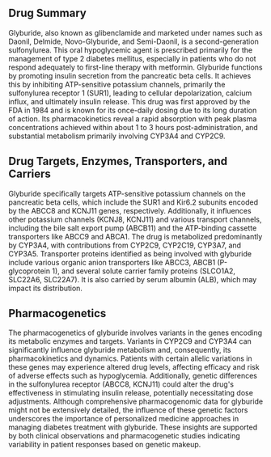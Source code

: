 ## Drug Summary
Glyburide, also known as glibenclamide and marketed under names such as Daonil, Delmide, Novo-Glyburide, and Semi-Daonil, is a second-generation sulfonylurea. This oral hypoglycemic agent is prescribed primarily for the management of type 2 diabetes mellitus, especially in patients who do not respond adequately to first-line therapy with metformin. Glyburide functions by promoting insulin secretion from the pancreatic beta cells. It achieves this by inhibiting ATP-sensitive potassium channels, primarily the sulfonylurea receptor 1 (SUR1), leading to cellular depolarization, calcium influx, and ultimately insulin release. This drug was first approved by the FDA in 1984 and is known for its once-daily dosing due to its long duration of action. Its pharmacokinetics reveal a rapid absorption with peak plasma concentrations achieved within about 1 to 3 hours post-administration, and substantial metabolism primarily involving CYP3A4 and CYP2C9.

## Drug Targets, Enzymes, Transporters, and Carriers
Glyburide specifically targets ATP-sensitive potassium channels on the pancreatic beta cells, which include the SUR1 and Kir6.2 subunits encoded by the ABCC8 and KCNJ11 genes, respectively. Additionally, it influences other potassium channels (KCNJ8, KCNJ11) and various transport channels, including the bile salt export pump (ABCB11) and the ATP-binding cassette transporters like ABCC9 and ABCA1. The drug is metabolized predominantly by CYP3A4, with contributions from CYP2C9, CYP2C19, CYP3A7, and CYP3A5. Transporter proteins identified as being involved with glyburide include various organic anion transporters like ABCC3, ABCB1 (P-glycoprotein 1), and several solute carrier family proteins (SLCO1A2, SLC22A6, SLC22A7). It is also carried by serum albumin (ALB), which may impact its distribution.

## Pharmacogenetics
The pharmacogenetics of glyburide involves variants in the genes encoding its metabolic enzymes and targets. Variants in CYP2C9 and CYP3A4 can significantly influence glyburide metabolism and, consequently, its pharmacokinetics and dynamics. Patients with certain allelic variations in these genes may experience altered drug levels, affecting efficacy and risk of adverse effects such as hypoglycemia. Additionally, genetic differences in the sulfonylurea receptor (ABCC8, KCNJ11) could alter the drug's effectiveness in stimulating insulin release, potentially necessitating dose adjustments. Although comprehensive pharmacogenomic data for glyburide might not be extensively detailed, the influence of these genetic factors underscores the importance of personalized medicine approaches in managing diabetes treatment with glyburide. These insights are supported by both clinical observations and pharmacogenetic studies indicating variability in patient responses based on genetic makeup.